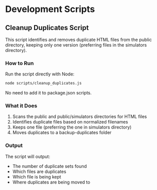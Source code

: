 
# Development Scripts

## Cleanup Duplicates Script

This script identifies and removes duplicate HTML files from the public directory,
keeping only one version (preferring files in the simulators directory).

### How to Run

Run the script directly with Node:

```bash
node scripts/cleanup_duplicates.js
```

No need to add it to package.json scripts.

### What it Does

1. Scans the public and public/simulators directories for HTML files
2. Identifies duplicate files based on normalized filenames
3. Keeps one file (preferring the one in simulators directory)
4. Moves duplicates to a backup-duplicates folder

### Output

The script will output:
- The number of duplicate sets found
- Which files are duplicates
- Which file is being kept
- Where duplicates are being moved to
